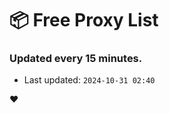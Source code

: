 # :package: Free Proxy List
### Updated every 15 minutes.

- Last updated: `2024-10-31 02:40`

:heart:
